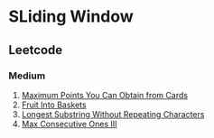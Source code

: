 # SLiding Window

## Leetcode

### Medium
1. [Maximum Points You Can Obtain from Cards](https://leetcode.com/problems/maximum-points-you-can-obtain-from-cards/description/)
2. [Fruit Into Baskets](https://www.geeksforgeeks.org/problems/fruit-into-baskets-1663137462/1)
3. [Longest Substring Without Repeating Characters](https://leetcode.com/problems/longest-substring-without-repeating-characters/description/)
4. [Max Consecutive Ones III](https://leetcode.com/problems/max-consecutive-ones-iii/description/)
